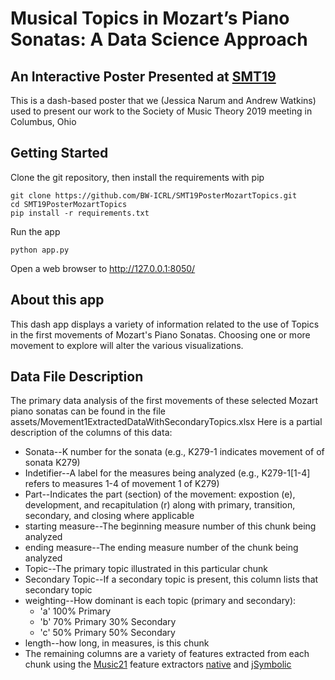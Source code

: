 # Musical Topics in Mozart’s Piano Sonatas: A Data Science Approach
## An Interactive Poster Presented at [SMT19](https://societymusictheory.org/archives/events/meeting2019)

This is a dash-based poster that we (Jessica Narum and Andrew Watkins) used to present our work to the Society of Music Theory 2019 meeting in Columbus, Ohio

## Getting Started
Clone the git repository, then install the requirements with pip

```
git clone https://github.com/BW-ICRL/SMT19PosterMozartTopics.git
cd SMT19PosterMozartTopics
pip install -r requirements.txt
```
Run the app
```
python app.py
```
Open a web browser to http://127.0.0.1:8050/

## About this app
This dash app displays a variety of information related to the use of Topics in the first movements of Mozart's Piano Sonatas. Choosing one or more movement to explore will alter the various visualizations.

## Data File Description
The primary data analysis of the first movements of these selected Mozart piano sonatas can be found in the file assets/Movement1ExtractedDataWithSecondaryTopics.xlsx Here is a partial description of the columns of this data:

- Sonata--K number for the sonata (e.g., K279-1 indicates movement of of sonata K279)<br>
- Indetifier--A label for the measures being analyzed (e.g., K279-1[1-4] refers to measures 1-4 of movement 1 of K279)<br>
- Part--Indicates the part (section) of the movement: expostion (e), development, and recapitulation (r) along with primary, transition, secondary, and closing where applicable<br>
- starting measure--The beginning measure number of this chunk being analyzed<br>
- ending measure--The ending measure number of the chunk being analyzed<br>
- Topic--The primary topic illustrated in this particular chunk<br>
- Secondary Topic--If a secondary topic is present, this column lists that secondary topic<br>
- weighting--How dominant is each topic (primary and secondary): 
  - 'a' 100% Primary
  - 'b' 70% Primary 30% Secondary 
  - 'c' 50% Primary 50% Secondary
- length--how long, in measures, is this chunk<br>
- The remaining columns are a variety of features extracted from each chunk using the [Music21](https://web.mit.edu/music21/) feature extractors [native](https://web.mit.edu/music21/doc/moduleReference/moduleFeaturesNative.html) and [jSymbolic](https://web.mit.edu/music21/doc/moduleReference/moduleFeaturesJSymbolic.html)
